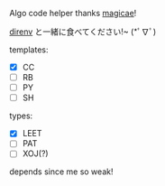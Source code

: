 Algo code helper thanks [magicae](https://github.com/magicae/helpers)!

[direnv](http://direnv.net) と一緒に食べてください!~ (*ﾟ∇ﾟ)

templates:

- [x] CC
- [ ] RB
- [ ] PY
- [ ] SH

types:

- [x] LEET
- [ ] PAT
- [ ] XOJ(?)

depends since me so weak!
